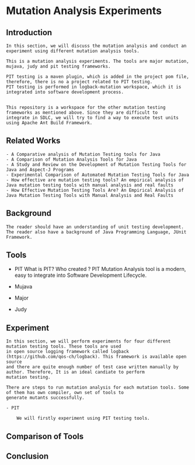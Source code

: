 # Mutation Analysis Experiments

## Introduction

    In this section, we will discuss the mutation analysis and conduct an experiment using different mutation analysis tools. 
    
    This is a mutation analysis experiments. The tools are major mutation, mujava, judy and pit testing frameworks. 

    PIT testing is a maven plugin, which is added in the project pom file, therefore, there is no a project related to PIT testing.
    PIT testing is performed in logback-mutation workspace, which it is integrated into software development process.


    This repository is a workspace for the other mutation testing frameworks as mentioned above. Since they are difficult to 
    integrate in SDLC, we will try to find a way to execute test units using Apache Ant Build Framework.

## Related Works

    - A Comparative analysis of Mutation Testing tools for Java
    - A Comparison of Mutation Analysis Tools for Java
    - A Study and Review on the Development of Mutation Testing Tools for Java and Aspect-J Programs
    - Experimental Comparison of Automated Mutation Testing Tools for Java
    - How effective are mutation testing tools? An empirical analysis of Java mutation testing tools with manual analysis and real faults
    - How Effective Mutation Testing Tools Are? An Empirical Analysis of Java Mutation Testing Tools with Manual Analysis and Real Faults


## Background

    The reader should have an understanding of unit testing development.
    The reader also have a background of Java Programming Language, JUnit Framework.

## Tools

  - PIT
    What is PIT? Who created ? 
    PIT Mutation Analysis tool is a modern, easy to integrate into Software Development Lifecycle.

  - Mujava

  - Major

  - Judy

## Experiment

    In this section, we will perform experiments for four different mutation testing tools. These tools are used
    in open source logging framework called logback (https://github.com/qos-ch/logback). This framework is available open source
    and there are quite enough number of test case written manually by author. Therefore, It is an ideal candiate to perform
    mutation testing. 
    
    There are steps to run mutation analysis for each mutation tools. Some of them has own compiler, own set of tools to
    generate mutants successfully. 
    
    - PIT 
    
        We will firstly experiment using PIT testing tools. 

## Comparison of Tools    

## Conclusion
